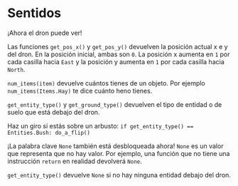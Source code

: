 # Sentidos
¡Ahora el dron puede ver!

Las funciones `get_pos_x()` y `get_pos_y()` devuelven la posición actual x e y del dron. En la posición inicial, ambas son `0`. La posición x aumenta en `1` por cada casilla hacia `East` y la posición y aumenta en `1` por cada casilla hacia `North`.

`num_items(item)` devuelve cuántos tienes de un objeto.
Por ejemplo `num_items(Items.Hay)` te dice cuánto heno tienes.

`get_entity_type()` y `get_ground_type()` devuelven el tipo de entidad o de suelo que está debajo del dron.

Haz un giro si estás sobre un arbusto:
`if get_entity_type() == Entities.Bush:
	do_a_flip()`

¡La palabra clave `None` también está desbloqueada ahora! `None` es un valor que representa que no hay valor.
Por ejemplo, una función que no tiene una instrucción `return` en realidad devolverá `None`.

`get_entity_type()` devuelve `None` si no hay ninguna entidad debajo del dron.